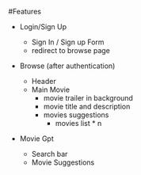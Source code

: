 #Features

- Login/Sign Up
  - Sign In / Sign up Form
  - redirect to browse page
- Browse (after authentication)

  - Header
  - Main Movie
    - movie trailer in background
    - movie title and description
    - movies suggestions
      - movies list \* n

- Movie Gpt
  - Search bar
  - Movie Suggestions
